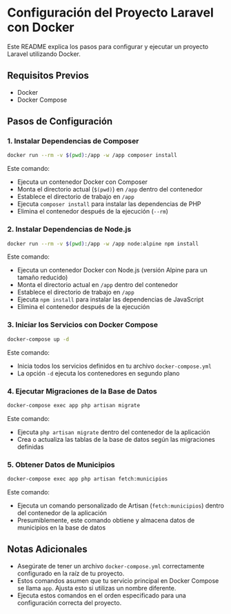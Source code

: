 # Configuración del Proyecto Laravel con Docker

Este README explica los pasos para configurar y ejecutar un proyecto Laravel utilizando Docker.

## Requisitos Previos

-   Docker
-   Docker Compose

## Pasos de Configuración

### 1. Instalar Dependencias de Composer

```bash
docker run --rm -v $(pwd):/app -w /app composer install
```

Este comando:

-   Ejecuta un contenedor Docker con Composer
-   Monta el directorio actual (`$(pwd)`) en `/app` dentro del contenedor
-   Establece el directorio de trabajo en `/app`
-   Ejecuta `composer install` para instalar las dependencias de PHP
-   Elimina el contenedor después de la ejecución (`--rm`)

### 2. Instalar Dependencias de Node.js

```bash
docker run --rm -v $(pwd):/app -w /app node:alpine npm install
```

Este comando:

-   Ejecuta un contenedor Docker con Node.js (versión Alpine para un tamaño reducido)
-   Monta el directorio actual en `/app` dentro del contenedor
-   Establece el directorio de trabajo en `/app`
-   Ejecuta `npm install` para instalar las dependencias de JavaScript
-   Elimina el contenedor después de la ejecución

### 3. Iniciar los Servicios con Docker Compose

```bash
docker-compose up -d
```

Este comando:

-   Inicia todos los servicios definidos en tu archivo `docker-compose.yml`
-   La opción `-d` ejecuta los contenedores en segundo plano

### 4. Ejecutar Migraciones de la Base de Datos

```bash
docker-compose exec app php artisan migrate
```

Este comando:

-   Ejecuta `php artisan migrate` dentro del contenedor de la aplicación
-   Crea o actualiza las tablas de la base de datos según las migraciones definidas

### 5. Obtener Datos de Municipios

```bash
docker-compose exec app php artisan fetch:municipios
```

Este comando:

-   Ejecuta un comando personalizado de Artisan (`fetch:municipios`) dentro del contenedor de la aplicación
-   Presumiblemente, este comando obtiene y almacena datos de municipios en la base de datos

## Notas Adicionales

-   Asegúrate de tener un archivo `docker-compose.yml` correctamente configurado en la raíz de tu proyecto.
-   Estos comandos asumen que tu servicio principal en Docker Compose se llama `app`. Ajusta esto si utilizas un nombre diferente.
-   Ejecuta estos comandos en el orden especificado para una configuración correcta del proyecto.
